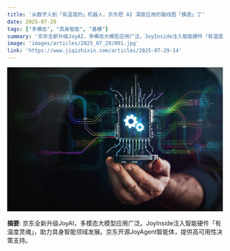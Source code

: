 ```yaml
---
title: '从数字人到「有温度的」机器人，京东把 AI 深度应用的路线图「摸透」了'
date: 2025-07-29
tags: ["多模态", "具身智能", "基模"]
summary: '京东全新升级JoyAI，多模态大模型应用广泛。JoyInside注入智能硬件「有温度灵魂」，助力具身智能领域发展。京东开源JoyAgent智能体，提供高可用性决策支持。'
image: 'images/articles/2025_07_29/001.jpg'
link: 'https://www.jiqizhixin.com/articles/2025-07-29-14'
---
```

![从数字人到「有温度的」机器人，京东把 AI 深度应用的路线图「摸透」了](images/articles/2025_07_29/001.jpg)

**摘要**: 京东全新升级JoyAI，多模态大模型应用广泛。JoyInside注入智能硬件「有温度灵魂」，助力具身智能领域发展。京东开源JoyAgent智能体，提供高可用性决策支持。
